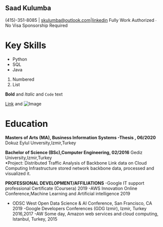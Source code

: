 ## Saad Kulumba

(415)-351-8085 | skulumba@outlook.com|[linkedin](https://www.linkedin.com/in/kulzsadz/) 
Fully Work Authorized ∙ No Visa Sponsorship Required<br/>

# Key Skills
- Python
- SQL
- Java


1. Numbered
2. List

**Bold** and _Italic_ and `Code` text

[Link](url) and ![Image](src)


# Education
**Masters of Arts (MA), Business Information Systems -Thesis , 06/2020** 
Dokuz Eylul Unversity,Izmir,Turkey 
 
**Bachelor of Science (BSc),Computer Engineering, 02/2016**
Gediz University,Izmir,Turkey  
•Project: Distributed Traffic Analysis of Backbone Link data on Cloud Computing Infrastructure stored network backbone data, processed and visualized it. 

**PROFESSIONAL DEVELOPMENT/AFFILIATIONS** 
-Google IT support professional Certificate (Coursera) 2019 
-AWS Innovation Online Conference,Machine Learning and Artificial intelligence 2019 
- ODSC West Open Data Science & AI Conference, San Francisco, CA 2019 
-Google Developers Conferences (GDG Izmir), Izmir, Turkey 2016,2017 
-AW Some day, Amazon web services and cloud computing, Istanbul, Turkey, 2015 
